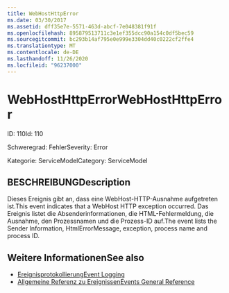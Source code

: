 ```yaml
---
title: WebHostHttpError
ms.date: 03/30/2017
ms.assetid: dff35e7e-5571-463d-abcf-7e048381f91f
ms.openlocfilehash: 895879513711c3e1ef355dcc90a154c0df5bec59
ms.sourcegitcommit: bc293b14af795e0e999e3304dd40c0222cf2ffe4
ms.translationtype: MT
ms.contentlocale: de-DE
ms.lasthandoff: 11/26/2020
ms.locfileid: "96237000"
---
```

# <a name="webhosthttperror"></a><span data-ttu-id="8a1c7-102">WebHostHttpError</span><span class="sxs-lookup"><span data-stu-id="8a1c7-102">WebHostHttpError</span></span>

<span data-ttu-id="8a1c7-103">ID: 110</span><span class="sxs-lookup"><span data-stu-id="8a1c7-103">Id: 110</span></span>  
  
 <span data-ttu-id="8a1c7-104">Schweregrad: Fehler</span><span class="sxs-lookup"><span data-stu-id="8a1c7-104">Severity: Error</span></span>  
  
 <span data-ttu-id="8a1c7-105">Kategorie: ServiceModel</span><span class="sxs-lookup"><span data-stu-id="8a1c7-105">Category: ServiceModel</span></span>  
  
## <a name="description"></a><span data-ttu-id="8a1c7-106">BESCHREIBUNG</span><span class="sxs-lookup"><span data-stu-id="8a1c7-106">Description</span></span>  

 <span data-ttu-id="8a1c7-107">Dieses Ereignis gibt an, dass eine WebHost-HTTP-Ausnahme aufgetreten ist.</span><span class="sxs-lookup"><span data-stu-id="8a1c7-107">This event indicates that a WebHost HTTP exception occurred.</span></span> <span data-ttu-id="8a1c7-108">Das Ereignis listet die Absenderinformationen, die HTML-Fehlermeldung, die Ausnahme, den Prozessnamen und die Prozess-ID auf.</span><span class="sxs-lookup"><span data-stu-id="8a1c7-108">The event lists the Sender Information, HtmlErrorMessage, exception, process name and process ID.</span></span>  
  
## <a name="see-also"></a><span data-ttu-id="8a1c7-109">Weitere Informationen</span><span class="sxs-lookup"><span data-stu-id="8a1c7-109">See also</span></span>

- [<span data-ttu-id="8a1c7-110">Ereignisprotokollierung</span><span class="sxs-lookup"><span data-stu-id="8a1c7-110">Event Logging</span></span>](index.md)
- [<span data-ttu-id="8a1c7-111">Allgemeine Referenz zu Ereignissen</span><span class="sxs-lookup"><span data-stu-id="8a1c7-111">Events General Reference</span></span>](events-general-reference.md)
